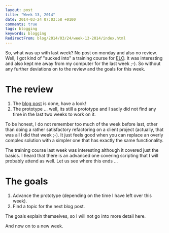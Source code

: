 ```yaml
---
layout: post
title: "Week 13, 2014"
date: 2014-03-24 07:03:58 +0100
comments: true
tags: blogging
keywords: blogging
RedirectFrom: blog/2014/03/24/week-13-2014/index.html
---
```


So, what was up with last week? No post on monday and also no review. Well, I got kind of "sucked into" a training course for [ELO](http://elo.com/wcm/en/products/eloprofessional). It was interesting and also kept me away from my computer for the last week ;-). So without any further deviations on to the review and the goals for this week.

# The review

1.  The [blog post](/blog/2014/03/14/tools) is done, have a look!
2.  The prototype ... well, its still a prototype and I sadly did not find any time in the last two weeks to work on it.

To be honest, I do not remember too much of the week before last, other than doing a rather satisfactory refactoring on a client project (actually, that was all I did that week ;-). It just feels good when you can replace an overly complex solution with a simpler one that has exactly the same functionality.

The training course last week was interesting although it covered just the basics. I heard that there is an advanced one covering scripting that I will probably attend as well. Let us see where this ends ...

# The goals

1.  Advance the prototype (depending on the time I have left over this week).
2.  Find a topic for the next blog post.

The goals explain themselves, so I will not go into more detail here.

And now on to a new week.
